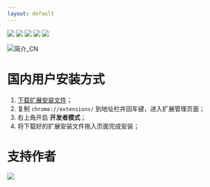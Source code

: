 ```yaml
---
layout: default
---
```



<a href="https://chrome.google.com/webstore/detail/microsoft-to-do-browser-e/ffpljgmbiankjaokoefefmkoghcgoodn" target="_blank">![](https://img.shields.io/chrome-web-store/v/ffpljgmbiankjaokoefefmkoghcgoodn?style=social)</a>
<a href="https://chrome.google.com/webstore/detail/microsoft-to-do-browser-e/ffpljgmbiankjaokoefefmkoghcgoodn" target="_blank">![](https://img.shields.io/chrome-web-store/users/ffpljgmbiankjaokoefefmkoghcgoodn?style=social)</a>
<a href="https://chrome.google.com/webstore/detail/microsoft-to-do-browser-e/ffpljgmbiankjaokoefefmkoghcgoodn/reviews" target="_blank">![](https://img.shields.io/chrome-web-store/stars/ffpljgmbiankjaokoefefmkoghcgoodn?style=social)</a>
<a href="https://github.com/WayneGongCN/microsoft-todo-browser-ext" target="_blank">![](https://img.shields.io/github/stars/waynegongcn/microsoft-todo-browser-ext?style=social)</a>
<a href="https://github.com/WayneGongCN/microsoft-todo-browser-ext/issues" target="_blank">![](https://img.shields.io/github/issues/waynegongcn/microsoft-todo-browser-ext?style=social)</a>


![简介_CN](https://user-images.githubusercontent.com/20236883/149657690-5fc260d6-6e7b-4690-86c2-33b2b79505f5.gif)


# 国内用户安装方式

1. [下载扩展安装文件](https://download-1256190988.cos.ap-guangzhou.myqcloud.com/microsoft-to-do-browser-extension/ffpljgmbiankjaokoefefmkoghcgoodn_latest.crx)；
2. 复制 `chrome://extensions/` 到地址栏并回车键，进入扩展管理页面；
3. 右上角开启 **开发者模式**；
4. 将下载好的扩展安装文件拖入页面完成安装；


# 支持作者

<a href="https://www.buymeacoffee.com/waynegong"><img src="https://img.buymeacoffee.com/button-api/?text=Buy+me+a+coffee&slug=waynegong&button_colour=0078d4&font_colour=ffffff&font_family=Cookie&outline_colour=ffffff&coffee_colour=ffffff"></a>
